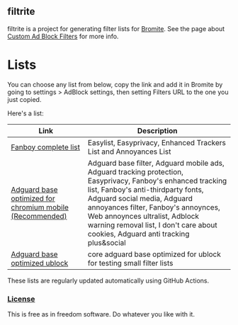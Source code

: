 ## filtrite
filtrite is a project for generating filter lists for [Bromite](https://www.bromite.org/).
See the page about [Custom Ad Block Filters](https://www.bromite.org/custom-filters) for more info.

# Lists
You can choose any list from below, copy the link and add it in Bromite by going to settings > AdBlock settings, then setting Filters URL to the one you just copied.

Here's a list:


| Link | Description  |
| ------ | ------|
| [Fanboy complete list](https://github.com/hayaburro/filtrite/releases/latest/download/bromite-fanboy.dat) | Easylist, Easyprivacy, Enhanced Trackers List and Annoyances List |
| [Adguard base optimized for chromium mobile (Recommended) ](https://github.com/hayaburro/filtrite/releases/latest/download/bromite-adguard.dat) | Adguard base filter, Adguard mobile ads, Adguard tracking protection, Easyprivacy, Fanboy's enhanced tracking list, Fanboy's anti-thirdparty fonts, Adguard social media, Adguard annoyances filter, Fanboy's annoynces, Web annoynces ultralist, Adblock warning removal list, I don't care about cookies, Adguard anti tracking plus&social |
| [Adguard base optimized ublock](https://github.com/hayaburro/filtrite/releases/latest/download/experimental.dat) | core adguard base optimized for ublock for testing small filter lists |


These lists are regularly updated automatically using GitHub Actions.

### [License](LICENSE)
This is free as in freedom software. Do whatever you like with it.
